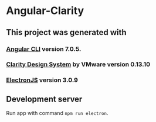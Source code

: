 # Angular-Clarity

## This project was generated with
### [Angular CLI](https://github.com/angular/angular-cli) version 7.0.5. 
### [Clarity Design System](https://vmware.github.io/clarity) by VMware version 0.13.10
### [ElectronJS](https://github.com/electron/electron) version 3.0.9

## Development server

Run app with command `npm run electron`.
